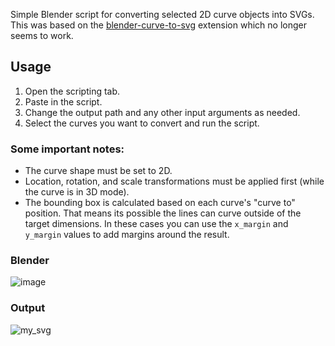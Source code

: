 Simple Blender script for converting selected 2D curve objects into SVGs.
This was based on the [blender-curve-to-svg](https://github.com/aryelgois/blender-curve-to-svg) extension which no longer seems to work.

## Usage
1. Open the scripting tab.
2. Paste in the script.
3. Change the output path and any other input arguments as needed.
4. Select the curves you want to convert and run the script.

### Some important notes:
- The curve shape must be set to 2D.
- Location, rotation, and scale transformations must be applied first (while the curve is in 3D mode).
- The bounding box is calculated based on each curve's "curve to" position. That means its possible the lines can curve outside of the target dimensions.  In these cases you can use the `x_margin` and `y_margin` values to add margins around the result.

### Blender
![image](https://github.com/user-attachments/assets/0da112b9-3175-4f34-a614-bca917c81aaf)

### Output
![my_svg](https://github.com/user-attachments/assets/3ea02110-c9f0-4d69-a8b0-374cb4d56d77)
